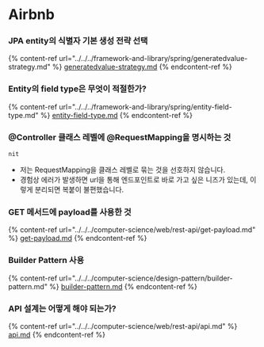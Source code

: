 # Airbnb

### JPA entity의 식별자 기본 생성 전략 선택

{% content-ref url="../../../framework-and-library/spring/generatedvalue-strategy.md" %}
[generatedvalue-strategy.md](../../../framework-and-library/spring/generatedvalue-strategy.md)
{% endcontent-ref %}

### Entity의 field type은 무엇이 적절한가?

{% content-ref url="../../../framework-and-library/spring/entity-field-type.md" %}
[entity-field-type.md](../../../framework-and-library/spring/entity-field-type.md)
{% endcontent-ref %}

### @Controller 클래스 레벨에 @RequestMapping을 명시하는 것

`nit`

* 저는 RequestMapping을 클래스 레벨로 묶는 것을 선호하지 않습니다.
* 경험상 에러가 발생하면 url을 통해 엔드포인트로 바로 가고 싶은 니즈가 있는데, 이렇게 분리되면 복붙이 불편했습니다.

### GET 메서드에 payload를 사용한 것

{% content-ref url="../../../computer-science/web/rest-api/get-payload.md" %}
[get-payload.md](../../../computer-science/web/rest-api/get-payload.md)
{% endcontent-ref %}

### Builder Pattern 사용

{% content-ref url="../../../computer-science/design-pattern/builder-pattern.md" %}
[builder-pattern.md](../../../computer-science/design-pattern/builder-pattern.md)
{% endcontent-ref %}

### API 설계는 어떻게 해야 되는가?

{% content-ref url="../../../computer-science/web/rest-api/api.md" %}
[api.md](../../../computer-science/web/rest-api/api.md)
{% endcontent-ref %}
